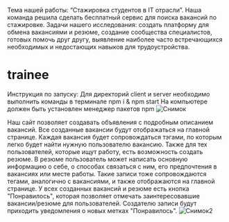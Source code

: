 Тема нашей работы: “Стажировка студентов в IT отрасли”.
Наша команда решила сделать бесплатный сервис для поиска вакансий по стажировке. 
Задачи нашего исследования: cоздать платформу для обмена вакансиями и резюме, cоздание сообщества специалистов, готовых помочь друг другу, выявление наиболее часто встречающихся необходимых и недостающих навыков для трудоустройства.


# trainee
Инструкция по запуску:
Для директорий client и server необходимо выполнить команды в терминале npm i & npm start
На компьютере должен быть установлен менеджер пакетов npm
![Снимок](https://user-images.githubusercontent.com/51990174/169641278-8da24311-1df9-4da0-9457-66616d0dc848.PNG)

Наш сайт позволяет создавать объявления с подробным описанием вакансий. Все созданные вакансии будут отображаться на главной странице. Каждая вакансия будет сопровождаться тэгами, по которым легко будет найти нужную пользователю вакансию.
Также для тех пользователей, которые ищут работу, есть возможность создать резюме. В резюме пользователь может написать основную информацию о себе, о способах связаться с ним, его предпочтения в вакансиях или месте работы. Такие записи тоже сопровождаются тегами, аналогично с вакансиями, и также отображаются на главной странице.
У всех созданных вакансий и резюме есть кнопка "Понравилось", которая позволяет отмечать заинтересовавшие вакансии/резюме для пользователей. Создателю записи будут приходить уведомления о новых метках "Понравилось".
![Снимок2](https://user-images.githubusercontent.com/51990174/169641312-d864a52c-bbc4-4bd4-aa9c-c5c3d371efdf.PNG)
